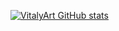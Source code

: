 [![VitalyArt GitHub stats](https://github-readme-stats.vercel.app/api?username=vitalyart&show_icons=true&count_private=true)](https://github.com/anuraghazra/github-readme-stats)
